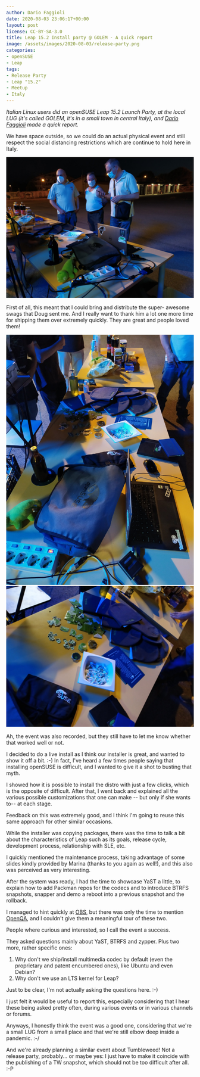 ```yaml
---
author: Dario Faggioli
date: 2020-08-03 23:06:17+00:00
layout: post
license: CC-BY-SA-3.0
title: Leap 15.2 Install party @ GOLEM - A quick report
image: /assets/images/2020-08-03/release-party.png
categories:
- openSUSE
- Leap
tags:
- Release Party
- Leap "15.2"
- Meetup
- Italy
---
```

*Italian Linux users did an openSUSE Leap 15.2 Launch Party, at the 
local LUG (it's called GOLEM, it's in a small town in central Italy), 
and [Dario Faggioli](https://twitter.com/DarioFaggioli/) made a quick report.*

We have space outside, so we could do an actual physical event and
still respect the social distancing restrictions which are continue to
hold here in Italy.

![Leap Release Party outdoors at GOLEM](/assets/images/2020-08-03/leap-release-party-golem2.jpg "Leap Release Party outdoors at GOLEM")

First of all, this meant that I could bring and distribute the super-
awesome swags that Doug sent me. And I really want to thank him a lot
one more time for shipping them over extremely quickly. They are great
and people loved them!

![Leap Release Party outdoors at GOLEM](/assets/images/2020-08-03/leap-release-party-golem3.jpg "Leap Release Party outdoors at GOLEM")
![Leap Release Party outdoors at GOLEM](/assets/images/2020-08-03/leap-release-party-golem4.jpg "Leap Release Party outdoors at GOLEM")

Ah, the event was also recorded, but they still have to let me know
whether that worked well or not.

I decided to do a live install as I think our installer is great, and
wanted to show it off a bit. :-) In fact, I've heard a few times people
saying that installing openSUSE is difficult, and I wanted to give it a
shot to busting that myth.

I showed how it is possible to install the distro with just a few
clicks, which is the opposite of difficult. After that, I went back and
explained all the various possible customizations that one can make --
but only if she wants to-- at each stage.

Feedback on this was extremely good, and I think I'm going to reuse
this same approach for other similar occasions.

While the installer was copying packages, there was the time to talk a
bit about the characteristics of Leap such as its goals, release cycle,
development process, relationship with SLE, etc.

I quickly mentioned the maintenance process, taking advantage of some
slides kindly provided by Marina (thanks to you again as well!), and
this also was perceived as very interesting.

After the system was ready, I had the time to showcase YaST a little,
to explain how to add Packman repos for the codecs and to introduce
BTRFS snapshots, snapper and demo a reboot into a previous snapshot and
the rollback.

I managed to hint quickly at [OBS](https://openbuildservice.org), but there was only the time to
mention [OpenQA](https://open.qa), and I couldn't give them a meaningful tour of these
two.

People where curious and interested, so I call the event a success.

They asked questions mainly about YaST, BTRFS and zypper. Plus two
more, rather specific ones:
 1) Why don't we ship/install multimedia codec by default (even the
    proprietary and patent encumbered ones), like Ubuntu and even
    Debian?
 2) Why don't we use an LTS kernel for Leap?

Just to be clear, I'm not actually asking the questions here. :-)

I just felt it would be useful to report this, especially considering
that I hear these being asked pretty often, during various events or in
various channels or forums.

Anyways, I honestly think the event was a good one, considering that
we're a small LUG from a small place and that we're still elbow deep
inside a pandemic. :-/

And we're already planning a similar event about Tumbleweed! Not a
release party, probably... or maybe yes: I just have to make it
coincide with the publishing of a TW snapshot, which should not be too
difficult after all. :-P
